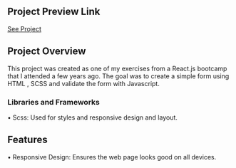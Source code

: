 ## Project Preview Link
[See Project](https://rastifar.github.io/Responsive-form-scss/)

## Project Overview

This project was created as one of my exercises from a React.js bootcamp that I attended a few years ago.
The goal was to create a simple form using HTML , SCSS and validate the form with Javascript. 


### Libraries and Frameworks
•  Scss: Used for styles and responsive design and layout.


## Features
•  Responsive Design: Ensures the web page looks good on all devices.


